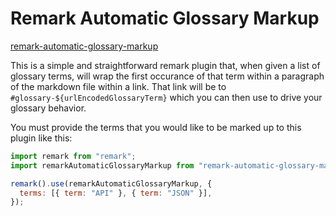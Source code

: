# Remark Automatic Glossary Markup 

[remark-automatic-glossary-markup](https://www.npmjs.com/package/remark-automatic-glossary-markup)

This is a simple and straightforward remark plugin that, when given a list of glossary terms, will wrap the first occurance of that term within a paragraph of the markdown file within a link.  That link will be to `#glossary-${urlEncodedGlossaryTerm}` which you can then use to drive your glossary behavior.

You must provide the terms that you would like to be marked up to this plugin like this:

```js
import remark from "remark";
import remarkAutomaticGlossaryMarkup from "remark-automatic-glossary-markup";

remark().use(remarkAutomaticGlossaryMarkup, {
  terms: [{ term: "API" }, { term: "JSON" }],
});
```